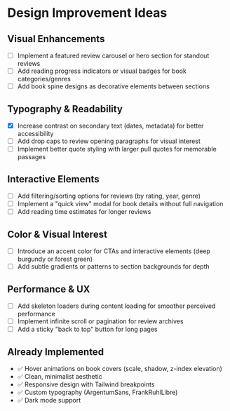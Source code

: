 # Design Improvement Ideas

## Visual Enhancements

- [ ] Implement a featured review carousel or hero section for standout reviews
- [ ] Add reading progress indicators or visual badges for book categories/genres
- [ ] Add book spine designs as decorative elements between sections

## Typography & Readability

- [x] Increase contrast on secondary text (dates, metadata) for better accessibility
- [ ] Add drop caps to review opening paragraphs for visual interest
- [ ] Implement better quote styling with larger pull quotes for memorable passages

## Interactive Elements

- [ ] Add filtering/sorting options for reviews (by rating, year, genre)
- [ ] Implement a "quick view" modal for book details without full navigation
- [ ] Add reading time estimates for longer reviews

## Color & Visual Interest

- [ ] Introduce an accent color for CTAs and interactive elements (deep burgundy or forest green)
- [ ] Add subtle gradients or patterns to section backgrounds for depth

## Performance & UX

- [ ] Add skeleton loaders during content loading for smoother perceived performance
- [ ] Implement infinite scroll or pagination for review archives
- [ ] Add a sticky "back to top" button for long pages

## Already Implemented

- ✅ Hover animations on book covers (scale, shadow, z-index elevation)
- ✅ Clean, minimalist aesthetic
- ✅ Responsive design with Tailwind breakpoints
- ✅ Custom typography (ArgentumSans, FrankRuhlLibre)
- ✅ Dark mode support
